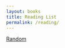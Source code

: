 ```yaml
---
layout: books
title: Reading List
permalink: /reading/
---
```


<script>
    var sites = [
        '{% include quotes.html %}',
        '{% include quotes.html %}'
    ];

    function randomSite() {
        var i = parseInt(Math.random() * sites.length);
        location.href = sites[i];
    }
</script>
<a href="#" onclick="randomSite();">Random</a>
